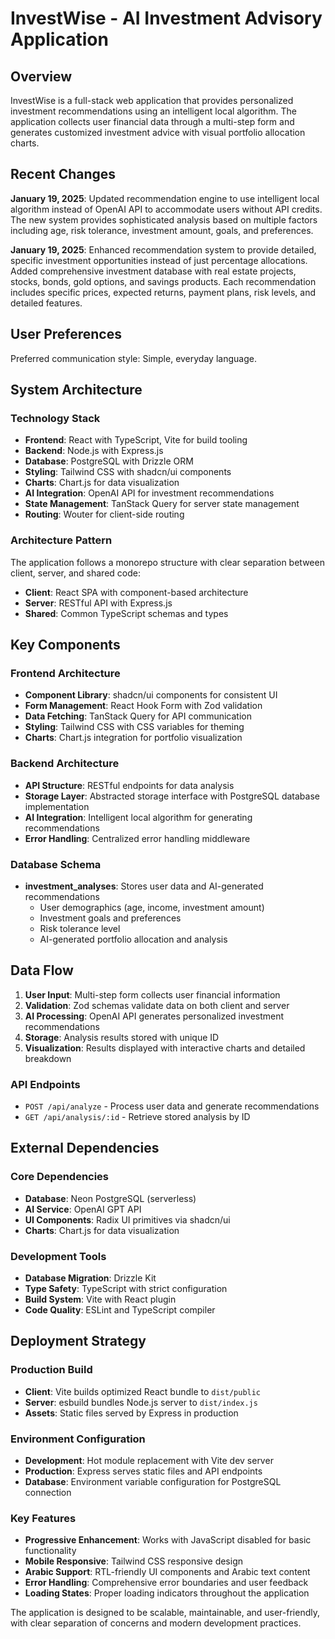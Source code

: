 # InvestWise - AI Investment Advisory Application

## Overview

InvestWise is a full-stack web application that provides personalized investment recommendations using an intelligent local algorithm. The application collects user financial data through a multi-step form and generates customized investment advice with visual portfolio allocation charts.

## Recent Changes

**January 19, 2025**: Updated recommendation engine to use intelligent local algorithm instead of OpenAI API to accommodate users without API credits. The new system provides sophisticated analysis based on multiple factors including age, risk tolerance, investment amount, goals, and preferences.

**January 19, 2025**: Enhanced recommendation system to provide detailed, specific investment opportunities instead of just percentage allocations. Added comprehensive investment database with real estate projects, stocks, bonds, gold options, and savings products. Each recommendation includes specific prices, expected returns, payment plans, risk levels, and detailed features.

## User Preferences

Preferred communication style: Simple, everyday language.

## System Architecture

### Technology Stack
- **Frontend**: React with TypeScript, Vite for build tooling
- **Backend**: Node.js with Express.js
- **Database**: PostgreSQL with Drizzle ORM
- **Styling**: Tailwind CSS with shadcn/ui components
- **Charts**: Chart.js for data visualization
- **AI Integration**: OpenAI API for investment recommendations
- **State Management**: TanStack Query for server state management
- **Routing**: Wouter for client-side routing

### Architecture Pattern
The application follows a monorepo structure with clear separation between client, server, and shared code:
- **Client**: React SPA with component-based architecture
- **Server**: RESTful API with Express.js
- **Shared**: Common TypeScript schemas and types

## Key Components

### Frontend Architecture
- **Component Library**: shadcn/ui components for consistent UI
- **Form Management**: React Hook Form with Zod validation
- **Data Fetching**: TanStack Query for API communication
- **Styling**: Tailwind CSS with CSS variables for theming
- **Charts**: Chart.js integration for portfolio visualization

### Backend Architecture
- **API Structure**: RESTful endpoints for data analysis
- **Storage Layer**: Abstracted storage interface with PostgreSQL database implementation
- **AI Integration**: Intelligent local algorithm for generating recommendations
- **Error Handling**: Centralized error handling middleware

### Database Schema
- **investment_analyses**: Stores user data and AI-generated recommendations
  - User demographics (age, income, investment amount)
  - Investment goals and preferences
  - Risk tolerance level
  - AI-generated portfolio allocation and analysis

## Data Flow

1. **User Input**: Multi-step form collects user financial information
2. **Validation**: Zod schemas validate data on both client and server
3. **AI Processing**: OpenAI API generates personalized investment recommendations
4. **Storage**: Analysis results stored with unique ID
5. **Visualization**: Results displayed with interactive charts and detailed breakdown

### API Endpoints
- `POST /api/analyze` - Process user data and generate recommendations
- `GET /api/analysis/:id` - Retrieve stored analysis by ID

## External Dependencies

### Core Dependencies
- **Database**: Neon PostgreSQL (serverless)
- **AI Service**: OpenAI GPT API
- **UI Components**: Radix UI primitives via shadcn/ui
- **Charts**: Chart.js for data visualization

### Development Tools
- **Database Migration**: Drizzle Kit
- **Type Safety**: TypeScript with strict configuration
- **Build System**: Vite with React plugin
- **Code Quality**: ESLint and TypeScript compiler

## Deployment Strategy

### Production Build
- **Client**: Vite builds optimized React bundle to `dist/public`
- **Server**: esbuild bundles Node.js server to `dist/index.js`
- **Assets**: Static files served by Express in production

### Environment Configuration
- **Development**: Hot module replacement with Vite dev server
- **Production**: Express serves static files and API endpoints
- **Database**: Environment variable configuration for PostgreSQL connection

### Key Features
- **Progressive Enhancement**: Works with JavaScript disabled for basic functionality
- **Mobile Responsive**: Tailwind CSS responsive design
- **Arabic Support**: RTL-friendly UI components and Arabic text content
- **Error Handling**: Comprehensive error boundaries and user feedback
- **Loading States**: Proper loading indicators throughout the application

The application is designed to be scalable, maintainable, and user-friendly, with clear separation of concerns and modern development practices.
